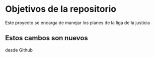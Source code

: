 # Objetivos de la repositorio

Este proyecto se encarga de manejar los planes de la liga de la justicia


## Estos cambos son nuevos
desde Github
